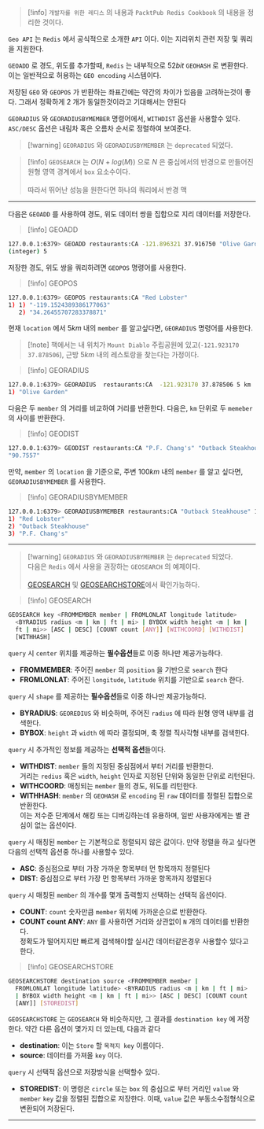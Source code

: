 
>[!info] `개발자를 위한 레디스` 의 내용과 `PacktPub Redis Cookbook` 의 내용을 정리한 것이다.

`Geo API` 는 `Redis` 에서 공식적으로 소개한 `API` 이다.
이는 지리위치 관련 저장 및 쿼리을 지원한다.

`GEOADD` 로 경도, 위도를 추가할때, `Redis` 는 내부적으로 $52bit$ `GEOHASH` 로 변환한다.
이는 일반적으로 허용하는 `GEO encoding` 시스템이다.

저장된 `GEO` 와 `GEOPOS` 가 반환하는 좌표간에는 약간의 차이가 있음을 고려하는것이 좋다.
그래서 정확하게 $2$ 개가 동일한것이라고 기대해서는 안된다

`GEORADIUS` 와 `GEORADIUSBYMEMBER` 명령어에서, `WITHDIST` 옵션을 사용할수 있다.
`ASC/DESC` 옵션은 내림차 혹은 오름차 순서로 정렬하여 보여준다.

>[!warning] `GEORADIUS` 와 `GEORADIUSBYMEMBER` 는 `deprecated` 되었다.

>[!info] `GEOSEARCH` 는 $O(N + log(M))$ 으로 $N$ 은 중심에서의 반경으로 만들어진 원형 영역 경계에서 `box` 요소수이다.<br><br>따라서 뛰어난 성능을 원한다면 하나의 쿼리에서 반경 맥

---

다음은 `GEOADD` 를 사용하여 경도, 위도 데이터 쌍을 집합으로 지리 데이터를 저장한다.

>[!info] GEOADD
```sh
127.0.0.1:6379> GEOADD restaurants:CA -121.896321 37.916750 "Olive Garden" -117.910937 33.804047 "P.F. Chang's" -118.508020 34.453276 "Outback Steakhouse" -119.152439 34.264558 "Red Lobster" -122.276909 39.458300 "Longhorn Charcoal Pit" 
(integer) 5
```

저장한 경도, 위도 쌍을 쿼리하려면 `GEOPOS` 명령어를 사용한다.

>[!info] GEOPOS
```sh
127.0.0.1:6379> GEOPOS restaurants:CA "Red Lobster" 
1) 1) "-119.1524389386177063" 
   2) "34.26455707283378871" 
```

현재 `location` 에서 $5km$  내의 `member` 를 알고싶다면, `GEORADIUS` 명령어를 사용한다.

>[!note] 책에서는 내 위치가 `Mount Diablo` 주립공원에 있고(`-121.923170 37.878506`), 근방 $5km$ 내의 레스토랑을 찾는다는 가정이다.


>[!info] GEORADIUS
```sh
127.0.0.1:6379> GEORADIUS  restaurants:CA  -121.923170 37.878506 5 km 
1) "Olive Garden" 
```

다음은 두 `member` 의 거리를 비교하여 거리를 반환한다.
다음은, `km` 단위로 두 `memeber` 의 사이를 반환한다.

>[!info] GEODIST
```sh
127.0.0.1:6379> GEODIST restaurants:CA "P.F. Chang's" "Outback Steakhouse" km 
"90.7557"
```

만약, `member` 의 `location` 을 기준으로, 주변 $100km$ 내의 `member` 를 알고 싶다면, `GEORADIUSBYMEMBER` 를 사용한다.

>[!info] GEORADIUSBYMEMBER
```sh
127.0.0.1:6379> GEORADIUSBYMEMBER restaurants:CA "Outback Steakhouse" 100 km 
1) "Red Lobster" 
2) "Outback Steakhouse" 
3) "P.F. Chang's"
```

---

>[!warning] `GEORADIUS` 와 `GEORADIUSBYMEMBER` 는 `deprecated` 되었다.<br>다음은 `Redis` 에서 사용을 권장하는 `GEOSEARCH` 의 예제이다.<br><br>[GEOSEARCH](https://redis.io/docs/latest/commands/geosearch/) 및 [GEOSEARCHSTORE](https://redis.io/docs/latest/commands/geosearchstore/)에서 확인가능하다.


>[!info] GEOSEARCH
```sh
GEOSEARCH key <FROMMEMBER member | FROMLONLAT longitude latitude>
  <BYRADIUS radius <m | km | ft | mi> | BYBOX width height <m | km |
  ft | mi>> [ASC | DESC] [COUNT count [ANY]] [WITHCOORD] [WITHDIST]
  [WITHHASH]
```

`query` 시 `center` 위치를 제공하는 **필수옵션**들로 이중 하나만 제공가능하다.

- **FROMMEMBER**: 주어진 `member` 의 `position` 을 기반으로 `search` 한다
- **FROMLONLAT**: 주어진 `longitude`, `latitude` 위치를 기반으로 `search` 한다.

`query` 시 `shape` 를 제공하는 **필수옵션**들로 이중 하나만 제공가능하다.

- **BYRADIUS**: `GEOREDIUS` 와 비슷하며, 주어진 `radius` 에 따라 원형 영역 내부를 검색한다.
- **BYBOX**: `height` 과 `width` 에 따라 결정되며, 축 정렬 직사각형 내부를 검색한다.

`query` 시 추가적인 정보를 제공하는 **선택적 옵션**들이다.

- **WITHDIST**: `member` 들의 지정된 중심점에서 부터 거리를 반환한다.<br> 거리는 `redius` 혹은 `width`, `height` 인자로 지정된 단위와 동일한 단위로 리턴된다.
- **WITHCOORD**: 매칭되는 `member` 들의 경도, 위도를 리턴한다.
- **WITHHASH**: `member` 의 `GEOHASH` 로 `encoding` 된 `raw` 데이터를 정렬된 집합으로 반환한다.<br>이는 저수준 단계에서 해킹 또는 디버깅하는데 유용하며, 일반 사용자에게는 별 관심이 없는 옵션이다.

`query` 시 매칭된 `member` 는 기본적으로 정렬되지 않은 값이다.
만약 정렬을 하고 싶다면 다음의 선택적 옵션중 하나를 사용할수 있다.

- **ASC**: 중심점으로 부터 가장 가까운 항목부터 먼 항목까지 정렬된다
- **DIST**: 중심점으로 부터 가장 먼 항목부터 가까운 항목까지 정렬된다

`query` 시 매칭된 `member` 의 개수를 몇개 출력할지 선택하는 선택적 옵션이다.

 - **COUNT**: `count` 숫자만큼 `member` 위치에 가까운순으로 반환한다.
 - **COUNT count ANY**: `ANY` 를 사용하면 거리와 상관없이 `N` 개의 데이터를 반환한다.<br>정확도가 떨어지지만 빠르게 검색해야할 실시간 데이터같은경우 사용할수 있다고 한다.

>[!info] GEOSEARCHSTORE
```sh
GEOSEARCHSTORE destination source <FROMMEMBER member |
  FROMLONLAT longitude latitude> <BYRADIUS radius <m | km | ft | mi>
  | BYBOX width height <m | km | ft | mi>> [ASC | DESC] [COUNT count
  [ANY]] [STOREDIST]
```

`GEOSEARCHSTORE`  는 `GEOSEARCH` 와 비슷하지만, 그 결과를 `destination key` 에 저장한다.
약간 다른 옵션이 몇가지 더 있는데,  다음과 같다

- **destination**: 이는 `Store` 할 `목적지 key` 이름이다.
- **source**: 데이터를 가져올 `key` 이다.

`query` 시 선택적 옵션으로 저장방식을 선택할수 있다.

- **STOREDIST**: 이 명령은 `circle` 또는 `box` 의 중심으로 부터 거리인 `value` 와 `member` `key` 값을 정렬된 집합으로 저장한다. 이때, `value` 값은 부동소수점형식으로 변환되어 저장된다.

---



